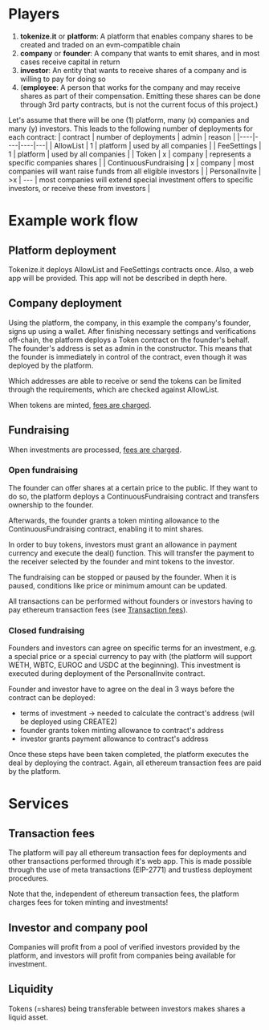 # Players

1. **tokenize.it** or **platform**: A platform that enables company shares to be created and traded on an evm-compatible chain
2. **company** or **founder**: A company that wants to emit shares, and in most cases receive capital in return
3. **investor**: An entity that wants to receive shares of a company and is willing to pay for doing so
4. (**employee**: A person that works for the company and may receive shares as part of their compensation. Emitting these shares can be done through 3rd party contracts, but is not the current focus of this project.)

Let's assume that there will be one (1) platform, many (x) companies and many (y) investors. This leads to the following number of deployments for each contract:
| contract | number of deployments | admin | reason |
|----|----|----|---|
| AllowList | 1 | platform | used by all companies |
| FeeSettings | 1 | platform | used by all companies |
| Token | x | company | represents a specific companies shares |
| ContinuousFundraising | x | company | most companies will want raise funds from all eligible investors |
| PersonalInvite | >x | --- | most companies will extend special investment offers to specific investors, or receive these from investors |

# Example work flow

## Platform deployment

Tokenize.it deploys AllowList and FeeSettings contracts once. Also, a web app will be provided. This app will not be described in depth here.

## Company deployment

Using the platform, the company, in this example the company's founder, signs up using a wallet. After finishing necessary settings and verifications off-chain, the platform deploys a Token contract on the founder's behalf. The founder's address is set as admin in the constructor. This means that the founder is immediately in control of the contract, even though it was deployed by the platform.

Which addresses are able to receive or send the tokens can be limited through the requirements, which are checked against AllowList.

When tokens are minted, [fees are charged](fees.md).

## Fundraising

When investments are processed, [fees are charged](fees.md).

### Open fundraising

The founder can offer shares at a certain price to the public. If they want to do so, the platform deploys a ContinuousFundraising contract and transfers ownership to the founder.

Afterwards, the founder grants a token minting allowance to the ContinuousFundraising contract, enabling it to mint shares.

In order to buy tokens, investors must grant an allowance in payment currency and execute the deal() function. This will transfer the payment to the receiver selected by the founder and mint tokens to the investor.

The fundraising can be stopped or paused by the founder. When it is paused, conditions like price or minimum amount can be updated.

All transactions can be performed without founders or investors having to pay ethereum transaction fees (see [Transaction fees](#transaction-fees)).

### Closed fundraising

Founders and investors can agree on specific terms for an investment, e.g. a special price or a special currency to pay with (the platform will support WETH, WBTC, EUROC and USDC at the beginning). This investment is executed during deployment of the PersonalInvite contract.

Founder and investor have to agree on the deal in 3 ways before the contract can be deployed:

- terms of investment -> needed to calculate the contract's address (will be deployed using CREATE2)
- founder grants token minting allowance to contract's address
- investor grants payment allowance to contract's address

Once these steps have been taken completed, the platform executes the deal by deploying the contract. Again, all ethereum transaction fees are paid by the platform.

# Services

## Transaction fees

The platform will pay all ethereum transaction fees for deployments and other transactions performed through it's web app. This is made possible through the use of meta transactions (EIP-2771) and trustless deployment procedures.

Note that the, independent of ethereum transaction fees, the platform charges fees for token minting and investments!

## Investor and company pool

Companies will profit from a pool of verified investors provided by the platform, and investors will profit from companies being available for investment.

## Liquidity

Tokens (=shares) being transferable between investors makes shares a liquid asset.
